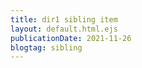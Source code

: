 ```yaml
---
title: dir1 sibling item
layout: default.html.ejs
publicationDate: 2021-11-26
blogtag: sibling
---
```

